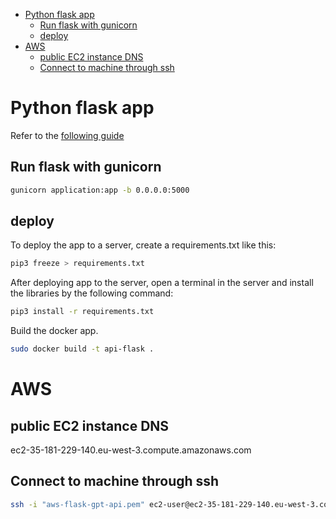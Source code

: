 - [Python flask app](#python-flask-app)
  - [Run flask with gunicorn](#run-flask-with-gunicorn)
  - [deploy](#deploy)
- [AWS](#aws)
  - [public EC2 instance DNS](#public-ec2-instance-dns)
  - [Connect to machine through ssh](#connect-to-machine-through-ssh)


# Python flask app 

Refer to the [following guide](https://github.com/geeekfa/Api-Flask)
## Run flask with gunicorn

```bash
gunicorn application:app -b 0.0.0.0:5000
```

## deploy

To deploy the app to a server, create a requirements.txt like this:

```bash
pip3 freeze > requirements.txt
```

After deploying app to the server, open a terminal in the server and install the libraries by the following command:

```bash
pip3 install -r requirements.txt
```

Build the docker app.

```bash
sudo docker build -t api-flask .
```
# AWS 

## public EC2 instance DNS

ec2-35-181-229-140.eu-west-3.compute.amazonaws.com

## Connect to machine through ssh

```bash
ssh -i "aws-flask-gpt-api.pem" ec2-user@ec2-35-181-229-140.eu-west-3.compute.amazonaws.com
```